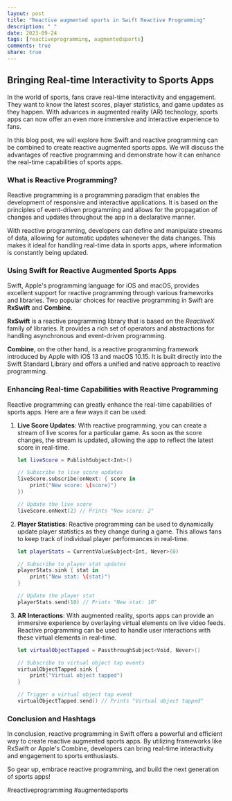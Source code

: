 ```yaml
---
layout: post
title: "Reactive augmented sports in Swift Reactive Programming"
description: " "
date: 2023-09-24
tags: [reactiveprogramming, augmentedsports]
comments: true
share: true
---
```

## Bringing Real-time Interactivity to Sports Apps

In the world of sports, fans crave real-time interactivity and engagement. They want to know the latest scores, player statistics, and game updates as they happen. With advances in augmented reality (AR) technology, sports apps can now offer an even more immersive and interactive experience to fans.

In this blog post, we will explore how Swift and reactive programming can be combined to create reactive augmented sports apps. We will discuss the advantages of reactive programming and demonstrate how it can enhance the real-time capabilities of sports apps.

### What is Reactive Programming?
Reactive programming is a programming paradigm that enables the development of responsive and interactive applications. It is based on the principles of event-driven programming and allows for the propagation of changes and updates throughout the app in a declarative manner.

With reactive programming, developers can define and manipulate streams of data, allowing for automatic updates whenever the data changes. This makes it ideal for handling real-time data in sports apps, where information is constantly being updated.

### Using Swift for Reactive Augmented Sports Apps
Swift, Apple's programming language for iOS and macOS, provides excellent support for reactive programming through various frameworks and libraries. Two popular choices for reactive programming in Swift are **RxSwift** and **Combine**.

**RxSwift** is a reactive programming library that is based on the *ReactiveX* family of libraries. It provides a rich set of operators and abstractions for handling asynchronous and event-driven programming.

**Combine**, on the other hand, is a reactive programming framework introduced by Apple with iOS 13 and macOS 10.15. It is built directly into the Swift Standard Library and offers a unified and native approach to reactive programming.

### Enhancing Real-time Capabilities with Reactive Programming
Reactive programming can greatly enhance the real-time capabilities of sports apps. Here are a few ways it can be used:

1. **Live Score Updates**: With reactive programming, you can create a stream of live scores for a particular game. As soon as the score changes, the stream is updated, allowing the app to reflect the latest score in real-time.

   ```swift
   let liveScore = PublishSubject<Int>()
   
   // Subscribe to live score updates
   liveScore.subscribe(onNext: { score in
       print("New score: \(score)")
   })
   
   // Update the live score
   liveScore.onNext(2) // Prints "New score: 2"
   ```

2. **Player Statistics**: Reactive programming can be used to dynamically update player statistics as they change during a game. This allows fans to keep track of individual player performances in real-time.

   ```swift
   let playerStats = CurrentValueSubject<Int, Never>(0)
   
   // Subscribe to player stat updates
   playerStats.sink { stat in
       print("New stat: \(stat)")
   }
   
   // Update the player stat
   playerStats.send(10) // Prints "New stat: 10"
   ```

3. **AR Interactions**: With augmented reality, sports apps can provide an immersive experience by overlaying virtual elements on live video feeds. Reactive programming can be used to handle user interactions with these virtual elements in real-time.

   ```swift
   let virtualObjectTapped = PassthroughSubject<Void, Never>()
   
   // Subscribe to virtual object tap events
   virtualObjectTapped.sink {
       print("Virtual object tapped")
   }
   
   // Trigger a virtual object tap event
   virtualObjectTapped.send() // Prints "Virtual object tapped"
   ```

### Conclusion and Hashtags
In conclusion, reactive programming in Swift offers a powerful and efficient way to create reactive augmented sports apps. By utilizing frameworks like RxSwift or Apple's Combine, developers can bring real-time interactivity and engagement to sports enthusiasts.

So gear up, embrace reactive programming, and build the next generation of sports apps!

#reactiveprogramming #augmentedsports
